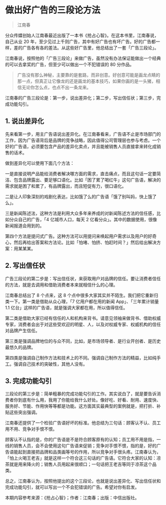 # 做出好广告的三段论方法

> 江南春

分众传媒创始人江南春最近出版了一本书《抢占心智》。在这本书里，江南春说，自己从业 20 年，至少见过上千则广告，其中有好广告也有坏广告。好的广告都一样，差的广告各有各的差法。从这些好广告里，他总结出了一套「广告三段论」。

江南春说，按照他的「广告三段论」来做广告，虽然没有办法保证能做出一个经典的可以去拿奖的广告，但至少可以做出一个不犯错误的 80 分作品。

> 广告没有那么神秘，主要靠的是套路，而非创意。好创意可能是画龙点睛的那一点，但真正让它像龙的还是画龙的基本技巧，如果你画的是一头猪，相信无论你怎么点，也点不出一条龙来。

江南春的广告三段论是：第一步，说出差异化；第二步，写出信任状；第三步，完成功能勾引。

## 1. 说出差异化

先来看第一步，用主广告语说出差异化。在江南春看来，广告语不止是市场部门的工作，因为广告语背后是品牌的竞争战略，因此值得公司管理层也参与考虑。一个好的广告语，必须要包含产品的差异化卖点，并且能被销售人员直接拿来转化成销售的话术。

做到差异化可以使用下面几个方法：

一是直接说明产品能给消费者解决哪方面的需求，直击痛点，而且这句话一定要简洁、包含品牌露出、要足够口语化。比如「困了累了喝红牛」这句广告语，解决的需求就是困了和累了，有品牌露出，而且短促有力，很口语化。

二是让人印象深刻的戏剧化表达，比如饿了么的广告语「饿了别叫妈，快上饿了么」。

三是新闻陈述法，这种方法是利用大众多年来养成的对新闻陈述方法的信任感，比如分众自己的广告，「4 亿城市人口，每天 2 亿看分众」。其中的数据使用，很像新闻报道会用到的。

第四个方法是提问式广告。这种方法可以用提问来唤起用户需求以及用户的好奇心，然后再给出答案和方法论。比如「怕堵、怕挤、怕赶时间？」然后给出解决方案：用某某某。

## 2. 写出信任状

广告三段论的第二步是：写出信任状，来获取用户对品牌的信任。要让消费者信任的方法，就是去调用和借助消费者本来就相信什么的心理。

江南春总结出了 8 个点来，这 8 个点中很多大家其实并不陌生。我们把它重新归类一下。第一类是借助从众心理，「7 亿用户都在用的新闻 App」、「三年累计销量 1.1  亿台」这样的广告语，就是强调大家都在用，所以值得信任。

第二类是借助大家已经有信任的人和机构来背书。请意见领袖来做背书、借助权威专家，消费者会出于对这些受欢迎的明星、人，以及对权威专家、权威机构的信任对品牌产生信任。

第三类是强调品牌地位的与众不同，比如，是市场领导者、是行业开创者、是历史最悠久的品牌。

第四类是强调自己制作方法和技术上的不同。强调自己制作方法的精益，比如纯手工。强调自己技术的突破性，其他人没有。

## 3. 完成功能勾引

三段论的第三步是：简单粗暴的完成功能勾引的工作。其实说白了，就是要告诉消费者你到底有什么用，我用了你能给我什么好处。像好吃、好看、耐用、速度快、服务好、节能、作用快等等都是功能。这方面其实最典型的案例就是，把打折、补贴这些突出强调。

江南春还提供了一个检验广告语好坏的标准。他总结为三句话：顾客认不认、员工用不用、竞争对手恨不恨。

顾客认不认指的是，你的广告语是不是符合顾客原有的认知；员工用不用是指，一线的销售人员，会不会使用这句广告语来促销；竞争对手恨不恨，指的是，好的广告语能起到直接把品牌和品类画等号的作用，所以竞争对手很头疼。江南春认为，「怕上火喝王老吉」就是这样一个符合这三句话的广告语。它符合大家的认知：凉茶就是用来降火的；销售人员用起来很顺口；一句话把王老吉等同于凉茶这个品类。

总之，江南春认为，按照他提出的这个三段论，也就是说出差异化、写出信任状和完成功能勾引，就可以写出一个不会犯错误的广告。希望对你有启发。

本期内容参考来源：《抢占心智》；作者：江南春；出版：中信出版社。

